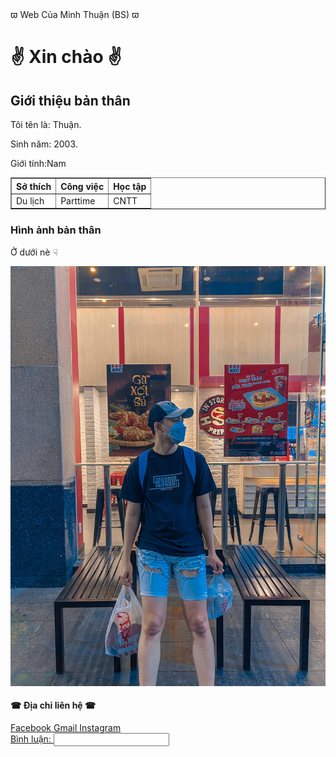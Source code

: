 
<html>
<head>
&piv;	 Web Của Minh Thuận (BS) &piv;	
</head>
<body>

<h1> &#9996;	 Xin chào &#9996;	 </h1>
  <h2>Giới thiệu bản thân</h2>  
<p>Tôi tên là: Thuận.</p>
  <p>Sinh năm: 2003.</p> 
  <p>Giới tính:Nam
     <table border="1">
   <tr>
      <th>Sở thích</th>
     <th>Công việc </th>
      <th> Học tập</th>
   </tr>
   <tr>
     <td> Du lịch </td>
      <td> Parttime  </td>
     <td> CNTT </td>
   </tr>
   
</table>
<body>
  <h3>Hình ảnh bản thân</h3>
  <p> Ở dưới nè &#9759;	</p>
<img src="bsne.jpg" >
  <h4> &#9742;	 Địa chỉ liên hệ &#9742;	 </h4>
   <a href=https://www.facebook.com/m.thuan.13 > Facebook </a> 
   <a href=buiminhthuan09@gmail.com > Gmail </a> 
   <a href=https://www.instagram.com/minthuanne > Instagram </a> 
   <a href=0336604571 </a>
 <body>
       <form>
    <label for="username">Bình luận:
    <input type="text" name="username" id="username">
</form>
</body>
     
